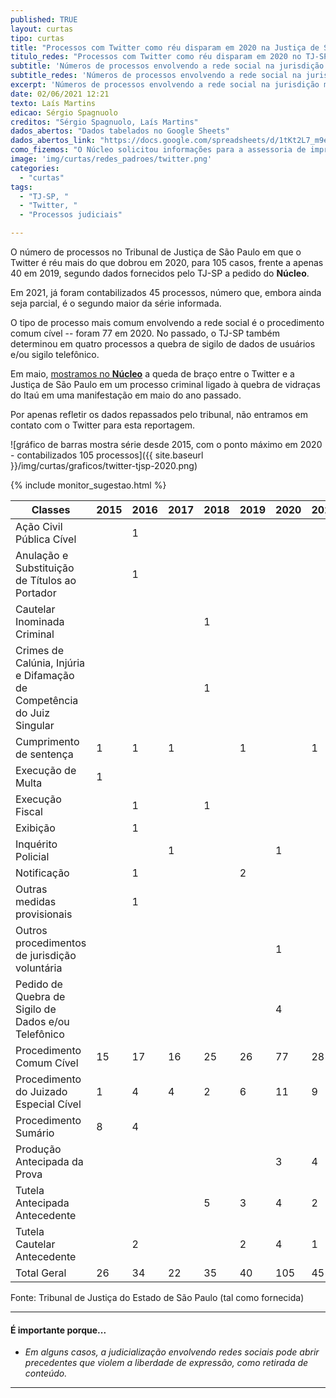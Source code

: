 ```yaml
---
published: TRUE
layout: curtas
tipo: curtas
title: "Processos com Twitter como réu disparam em 2020 na Justiça de São Paulo"
titulo_redes: "Processos com Twitter como réu disparam em 2020 no TJ-SP"
subtitle: 'Números de processos envolvendo a rede social na jurisdição mais do que dobrou de 2019 para 2020'
subtitle_redes: 'Números de processos envolvendo a rede social na jurisdição mais do que dobrou'
excerpt: 'Números de processos envolvendo a rede social na jurisdição mais do que dobrou'
date: 02/06/2021 12:21
texto: Laís Martins
edicao: Sérgio Spagnuolo
creditos: "Sérgio Spagnuolo, Laís Martins"
dados_abertos: "Dados tabelados no Google Sheets"
dados_abertos_link: "https://docs.google.com/spreadsheets/d/1tKt2L7_m9envyabF4aH61260aqgFR1OpVX_GuSxvSCw/edit?usp=sharing"
como_fizemos: "O Núcleo solicitou informações para a assessoria de imprensa do TJ-SP."
image: 'img/curtas/redes_padroes/twitter.png'
categories:
  - "curtas"
tags:
  - "TJ-SP, "
  - "Twitter, "
  - "Processos judiciais"

---
```


O número de processos no Tribunal de Justiça de São Paulo em que o Twitter é réu mais do que dobrou em 2020, para 105 casos, frente a apenas 40 em 2019, segundo dados fornecidos pelo TJ-SP a pedido do **Núcleo**.

Em 2021, já foram contabilizados 45 processos, número que, embora ainda seja parcial, é o segundo maior da série informada.

O tipo de processo mais comum envolvendo a rede social é o procedimento comum cível -- foram 77 em 2020. No passado, o TJ-SP também determinou em quatro processos a quebra de sigilo de dados de usuários e/ou sigilo telefônico.

Em maio, [mostramos no **Núcleo**](https://nucleo.jor.br/reportagem/2021-05-13-twitter-tjsp-processo-criminal) a queda de braço entre o Twitter e a Justiça de São Paulo em um processo criminal ligado à quebra de vidraças do Itaú em uma manifestação em maio do ano passado.

Por apenas refletir os dados repassados pelo tribunal, não entramos em contato com o Twitter para esta reportagem.

![gráfico de barras mostra série desde 2015, com o ponto máximo em 2020 - contabilizados 105 processos]({{ site.baseurl }}/img/curtas/graficos/twitter-tjsp-2020.png)

{% include monitor_sugestao.html %}

| Classes                                                                | 2015 | 2016 | 2017 | 2018 | 2019 | 2020 | 2021 | Total |
|------------------------------------------------------------------------|------|------|------|------|------|------|------|-------|
| Ação Civil Pública Cível                                               |      | 1    |      |      |      |      |      | 1     |
| Anulação e Substituição de Títulos ao Portador                         |      | 1    |      |      |      |      |      | 1     |
| Cautelar Inominada Criminal                                            |      |      |      | 1    |      |      |      | 1     |
| Crimes de Calúnia, Injúria e Difamação de Competência do Juiz Singular |      |      |      | 1    |      |      |      | 1     |
| Cumprimento de sentença                                                | 1    | 1    | 1    |      | 1    |      | 1    | 5     |
| Execução de Multa                                                      | 1    |      |      |      |      |      |      | 1     |
| Execução Fiscal                                                        |      | 1    |      | 1    |      |      |      | 2     |
| Exibição                                                               |      | 1    |      |      |      |      |      | 1     |
| Inquérito Policial                                                     |      |      | 1    |      |      | 1    |      | 2     |
| Notificação                                                            |      | 1    |      |      | 2    |      |      | 3     |
| Outras medidas provisionais                                            |      | 1    |      |      |      |      |      | 1     |
| Outros procedimentos de jurisdição voluntária                          |      |      |      |      |      | 1    |      | 1     |
| Pedido de Quebra de Sigilo de Dados e/ou Telefônico                    |      |      |      |      |      | 4    |      | 4     |
| Procedimento Comum Cível                                               | 15   | 17   | 16   | 25   | 26   | 77   | 28   | 204   |
| Procedimento do Juizado Especial Cível                                 | 1    | 4    | 4    | 2    | 6    | 11   | 9    | 37    |
| Procedimento Sumário                                                   | 8    | 4    |      |      |      |      |      | 12    |
| Produção Antecipada da Prova                                           |      |      |      |      |      | 3    | 4    | 7     |
| Tutela Antecipada Antecedente                                          |      |      |      | 5    | 3    | 4    | 2    | 14    |
| Tutela Cautelar Antecedente                                            |      | 2    |      |      | 2    | 4    | 1    | 9     |
| Total Geral                                                            | 26   | 34   | 22   | 35   | 40   | 105  | 45   | 307   |

<figcaption>Fonte: Tribunal de Justiça do Estado de São Paulo (tal como fornecida)</figcaption>

---

#### É importante porque...

- *Em alguns casos, a judicialização envolvendo redes sociais pode abrir precedentes que violem a liberdade de expressão, como retirada de conteúdo.*

---
